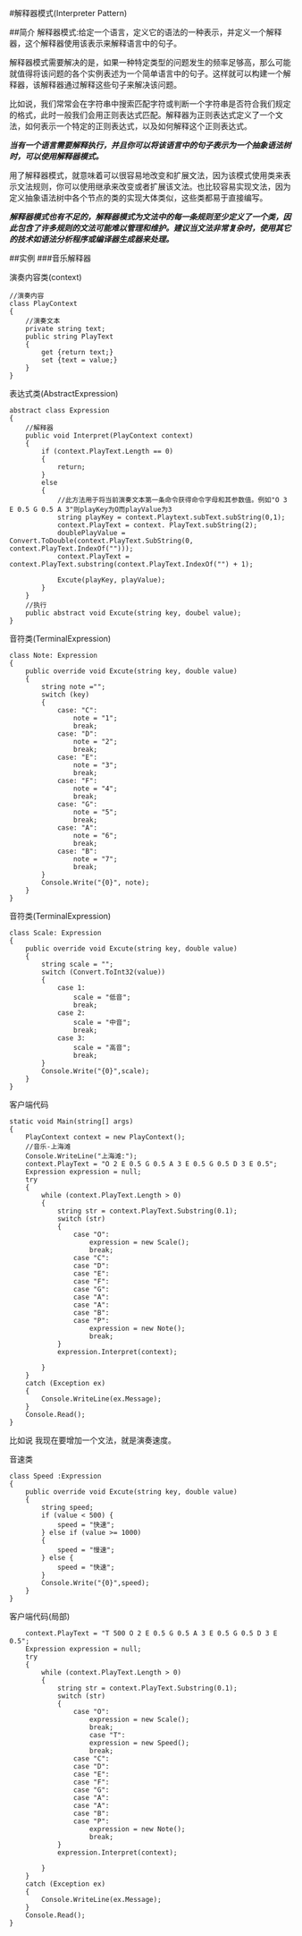 #解释器模式(Interpreter Pattern)

##简介
解释器模式:给定一个语言，定义它的语法的一种表示，并定义一个解释器，这个解释器使用该表示来解释语言中的句子。

解释器模式需要解决的是，如果一种特定类型的问题发生的频率足够高，那么可能就值得将该问题的各个实例表述为一个简单语言中的句子。这样就可以构建一个解释器，该解释器通过解释这些句子来解决该问题。

比如说，我们常常会在字符串中搜索匹配字符或判断一个字符串是否符合我们规定的格式，此时一般我们会用正则表达式匹配。解释器为正则表达式定义了一个文法，如何表示一个特定的正则表达式，以及如何解释这个正则表达式。

***当有一个语言需要解释执行，并且你可以将该语言中的句子表示为一个抽象语法树时，可以使用解释器模式。***

用了解释器模式，就意味着可以很容易地改变和扩展文法，因为该模式使用类来表示文法规则，你可以使用继承来改变或者扩展该文法。也比较容易实现文法，因为定义抽象语法树中各个节点的类的实现大体类似，这些类都易于直接编写。

***解释器模式也有不足的，解释器模式为文法中的每一条规则至少定义了一个类，因此包含了许多规则的文法可能难以管理和维护。建议当文法非常复杂时，使用其它的技术如语法分析程序或编译器生成器来处理。***


##实例
###音乐解释器


演奏内容类(context)
```
//演奏内容
class PlayContext
{
	//演奏文本
	private string text;
	public string PlayText
	{
		get {return text;}
		set {text = value;}
	}
}
```

表达式类(AbstractExpression)

```
abstract class Expression
{
	//解释器
	public void Interpret(PlayContext context)
	{
		if (context.PlayText.Length == 0)
		{
			return;
		}
		else
		{
			//此方法用于将当前演奏文本第一条命令获得命令字母和其参数值。例如"O 3 E 0.5 G 0.5 A 3"则playKey为O而playValue为3
			string playKey = context.Playtext.subText.subString(0,1);
			context.PlayText = context. PlayText.subString(2);
			doublePlayValue = Convert.ToDouble(context.PlayText.SubString(0, context.PlayText.IndexOf("")));
			context.PlayText = context.PlayText.substring(context.PlayText.IndexOf("") + 1);
			
			Excute(playKey, playValue);
		}
	}
	//执行
	public abstract void Excute(string key, doubel value);
}
```

音符类(TerminalExpression)

```
class Note: Expression
{
	public override void Excute(string key, double value)
	{
		string note ="";
		switch (key)
		{
			case: "C":
				note = "1";
				break;
			case: "D":
				note = "2";
				break;
			case: "E":
				note = "3";
				break;
			case: "F":
				note = "4";
				break;
			case: "G":
				note = "5";
				break;
			case: "A":
				note = "6";
				break;
			case: "B":
				note = "7";
				break;
		}
		Console.Write("{0}", note);
	}
}
```

音符类(TerminalExpression)

```
class Scale: Expression
{
	public override void Excute(string key, double value)
	{
		string scale = "";
		switch (Convert.ToInt32(value))
		{
			case 1:
				scale = "低音";
				break;
			case 2:
				scale = "中音";
				break;
			case 3:
				scale = "高音";	
				break;
		}
		Console.Write("{0}",scale);
	}
}
```

客户端代码

```
static void Main(string[] args)
{
	PlayContext context = new PlayContext();
	//音乐-上海滩
	Console.WriteLine("上海滩:");
	context.PlayText = "O 2 E 0.5 G 0.5 A 3 E 0.5 G 0.5 D 3 E 0.5";
	Expression expression = null;
	try
	{
		while (context.PlayText.Length > 0)
		{
			string str = context.PlayText.Substring(0.1);
			switch (str)
			{
				case "O":
					expression = new Scale();
					break;
				case "C":
				case "D":
				case "E":
				case "F":
				case "G":
				case "A":
				case "A":
				case "B":
				case "P":
					expression = new Note();
					break;
			}
			expression.Interpret(context);
			
		}
	}
	catch (Exception ex)
	{
		Console.WriteLine(ex.Message);
	}
	Console.Read();
}
```

比如说 我现在要增加一个文法，就是演奏速度。

音速类

```
class Speed :Expression
{
	public override void Excute(string key, double value)
	{
		string speed;
		if (value < 500) {
			speed = "快速";
		} else if (value >= 1000)
		{
			speed = "慢速";
		} else {
			speed = "快速";
		}
		Console.Write("{0}",speed);
	}
}
```

客户端代码(局部)

```
	context.PlayText = "T 500 O 2 E 0.5 G 0.5 A 3 E 0.5 G 0.5 D 3 E 0.5";
	Expression expression = null;
	try
	{
		while (context.PlayText.Length > 0)
		{
			string str = context.PlayText.Substring(0.1);
			switch (str)
			{
				case "O":
					expression = new Scale();
					break;
					case "T":
					expression = new Speed();
					break;
				case "C":
				case "D":
				case "E":
				case "F":
				case "G":
				case "A":
				case "A":
				case "B":
				case "P":
					expression = new Note();
					break;
			}
			expression.Interpret(context);
			
		}
	}
	catch (Exception ex)
	{
		Console.WriteLine(ex.Message);
	}
	Console.Read();
}
```
